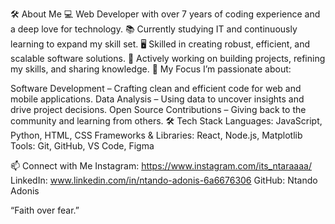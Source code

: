 🛠️ About Me
💻 Web Developer with over 7 years of coding experience and a deep love for technology.
📚 Currently studying IT and continuously learning to expand my skill set.
🖥️ Skilled in creating robust, efficient, and scalable software solutions.
🌱 Actively working on building projects, refining my skills, and sharing knowledge.
🔭 My Focus
I’m passionate about:

Software Development – Crafting clean and efficient code for web and mobile applications.
Data Analysis – Using data to uncover insights and drive project decisions.
Open Source Contributions – Giving back to the community and learning from others.
🛠️ Tech Stack
Languages: JavaScript, Python, HTML, CSS
Frameworks & Libraries: React, Node.js, Matplotlib
Tools: Git, GitHub, VS Code, Figma


📫 Connect with Me
Instagram: https://www.instagram.com/its_ntaraaaa/
LinkedIn: www.linkedin.com/in/ntando-adonis-6a6676306
GitHub: Ntando Adonis

“Faith over fear.”

